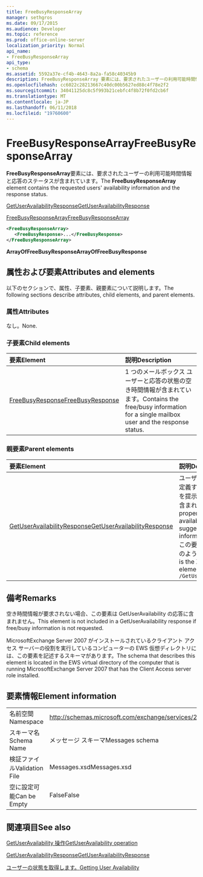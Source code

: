 ```yaml
---
title: FreeBusyResponseArray
manager: sethgros
ms.date: 09/17/2015
ms.audience: Developer
ms.topic: reference
ms.prod: office-online-server
localization_priority: Normal
api_name:
- FreeBusyResponseArray
api_type:
- schema
ms.assetid: 5592a37e-cf4b-4643-8a2a-fa58c40345b9
description: FreeBusyResponseArray 要素には、要求されたユーザーの利用可能時間情報と応答のステータスが含まれています。
ms.openlocfilehash: cc6022c28213667c40dc00b5627ed88c4f78e2f2
ms.sourcegitcommit: 34041125dc8c5f993b21cebfc4f8b72f0fd2cb6f
ms.translationtype: MT
ms.contentlocale: ja-JP
ms.lasthandoff: 06/11/2018
ms.locfileid: "19760600"
---
```

# <a name="freebusyresponsearray"></a><span data-ttu-id="cad59-103">FreeBusyResponseArray</span><span class="sxs-lookup"><span data-stu-id="cad59-103">FreeBusyResponseArray</span></span>

<span data-ttu-id="cad59-104">**FreeBusyResponseArray**要素には、要求されたユーザーの利用可能時間情報と応答のステータスが含まれています。</span><span class="sxs-lookup"><span data-stu-id="cad59-104">The **FreeBusyResponseArray** element contains the requested users' availability information and the response status.</span></span> 
  
[<span data-ttu-id="cad59-105">GetUserAvailabilityResponse</span><span class="sxs-lookup"><span data-stu-id="cad59-105">GetUserAvailabilityResponse</span></span>](getuseravailabilityresponse.md)
  
[<span data-ttu-id="cad59-106">FreeBusyResponseArray</span><span class="sxs-lookup"><span data-stu-id="cad59-106">FreeBusyResponseArray</span></span>](freebusyresponsearray.md)
  
```xml
<FreeBusyResponseArray>
   <FreeBusyResponse>...</FreeBusyResponse>
</FreeBusyResponseArray>
```

 <span data-ttu-id="cad59-107">**ArrayOfFreeBusyResponse**</span><span class="sxs-lookup"><span data-stu-id="cad59-107">**ArrayOfFreeBusyResponse**</span></span>
## <a name="attributes-and-elements"></a><span data-ttu-id="cad59-108">属性および要素</span><span class="sxs-lookup"><span data-stu-id="cad59-108">Attributes and elements</span></span>

<span data-ttu-id="cad59-109">以下のセクションで、属性、子要素、親要素について説明します。</span><span class="sxs-lookup"><span data-stu-id="cad59-109">The following sections describe attributes, child elements, and parent elements.</span></span>
  
### <a name="attributes"></a><span data-ttu-id="cad59-110">属性</span><span class="sxs-lookup"><span data-stu-id="cad59-110">Attributes</span></span>

<span data-ttu-id="cad59-111">なし。</span><span class="sxs-lookup"><span data-stu-id="cad59-111">None.</span></span>
  
### <a name="child-elements"></a><span data-ttu-id="cad59-112">子要素</span><span class="sxs-lookup"><span data-stu-id="cad59-112">Child elements</span></span>

|<span data-ttu-id="cad59-113">**要素**</span><span class="sxs-lookup"><span data-stu-id="cad59-113">**Element**</span></span>|<span data-ttu-id="cad59-114">**説明**</span><span class="sxs-lookup"><span data-stu-id="cad59-114">**Description**</span></span>|
|:-----|:-----|
|[<span data-ttu-id="cad59-115">FreeBusyResponse</span><span class="sxs-lookup"><span data-stu-id="cad59-115">FreeBusyResponse</span></span>](freebusyresponse.md) <br/> |<span data-ttu-id="cad59-116">1 つのメールボックス ユーザーと応答の状態の空き時間情報が含まれています。</span><span class="sxs-lookup"><span data-stu-id="cad59-116">Contains the free/busy information for a single mailbox user and the response status.</span></span>  <br/> |
   
### <a name="parent-elements"></a><span data-ttu-id="cad59-117">親要素</span><span class="sxs-lookup"><span data-stu-id="cad59-117">Parent elements</span></span>

|<span data-ttu-id="cad59-118">**要素**</span><span class="sxs-lookup"><span data-stu-id="cad59-118">**Element**</span></span>|<span data-ttu-id="cad59-119">**説明**</span><span class="sxs-lookup"><span data-stu-id="cad59-119">**Description**</span></span>|
|:-----|:-----|
|[<span data-ttu-id="cad59-120">GetUserAvailabilityResponse</span><span class="sxs-lookup"><span data-stu-id="cad59-120">GetUserAvailabilityResponse</span></span>](getuseravailabilityresponse.md) <br/> |<span data-ttu-id="cad59-121">ユーザーの利用可能時間情報を定義するか、会議の時刻の情報を提示するためのプロパティが含まれています。</span><span class="sxs-lookup"><span data-stu-id="cad59-121">Contains the properties that define user availability information or suggested meeting time information.</span></span>  <br/> <span data-ttu-id="cad59-122">この要素への XPath 式は、次のようにします。</span><span class="sxs-lookup"><span data-stu-id="cad59-122">The following is the XPath expression to this element:</span></span>  <br/>  `/GetUserAvailabilityResponse` <br/> |
   
## <a name="remarks"></a><span data-ttu-id="cad59-123">備考</span><span class="sxs-lookup"><span data-stu-id="cad59-123">Remarks</span></span>

<span data-ttu-id="cad59-124">空き時間情報が要求されない場合、この要素は GetUserAvailability の応答に含まれません。</span><span class="sxs-lookup"><span data-stu-id="cad59-124">This element is not included in a GetUserAvailability response if free/busy information is not requested.</span></span>
  
<span data-ttu-id="cad59-125">MicrosoftExchange Server 2007 がインストールされているクライアント アクセス サーバーの役割を実行しているコンピューターの EWS 仮想ディレクトリには、この要素を記述するスキーマがあります。</span><span class="sxs-lookup"><span data-stu-id="cad59-125">The schema that describes this element is located in the EWS virtual directory of the computer that is running MicrosoftExchange Server 2007 that has the Client Access server role installed.</span></span>
  
## <a name="element-information"></a><span data-ttu-id="cad59-126">要素情報</span><span class="sxs-lookup"><span data-stu-id="cad59-126">Element information</span></span>

|||
|:-----|:-----|
|<span data-ttu-id="cad59-127">名前空間</span><span class="sxs-lookup"><span data-stu-id="cad59-127">Namespace</span></span>  <br/> |http://schemas.microsoft.com/exchange/services/2006/messages  <br/> |
|<span data-ttu-id="cad59-128">スキーマ名</span><span class="sxs-lookup"><span data-stu-id="cad59-128">Schema Name</span></span>  <br/> |<span data-ttu-id="cad59-129">メッセージ スキーマ</span><span class="sxs-lookup"><span data-stu-id="cad59-129">Messages schema</span></span>  <br/> |
|<span data-ttu-id="cad59-130">検証ファイル</span><span class="sxs-lookup"><span data-stu-id="cad59-130">Validation File</span></span>  <br/> |<span data-ttu-id="cad59-131">Messages.xsd</span><span class="sxs-lookup"><span data-stu-id="cad59-131">Messages.xsd</span></span>  <br/> |
|<span data-ttu-id="cad59-132">空に設定可能</span><span class="sxs-lookup"><span data-stu-id="cad59-132">Can be Empty</span></span>  <br/> |<span data-ttu-id="cad59-133">False</span><span class="sxs-lookup"><span data-stu-id="cad59-133">False</span></span>  <br/> |
   
## <a name="see-also"></a><span data-ttu-id="cad59-134">関連項目</span><span class="sxs-lookup"><span data-stu-id="cad59-134">See also</span></span>



[<span data-ttu-id="cad59-135">GetUserAvailability 操作</span><span class="sxs-lookup"><span data-stu-id="cad59-135">GetUserAvailability operation</span></span>](getuseravailability-operation.md)
  
[<span data-ttu-id="cad59-136">GetUserAvailabilityResponse</span><span class="sxs-lookup"><span data-stu-id="cad59-136">GetUserAvailabilityResponse</span></span>](getuseravailabilityresponse.md)


[<span data-ttu-id="cad59-137">ユーザーの状態を取得します。</span><span class="sxs-lookup"><span data-stu-id="cad59-137">Getting User Availability</span></span>](http://msdn.microsoft.com/library/d4133fcb-9b0f-4e6b-aadf-a389da83516a%28Office.15%29.aspx)

